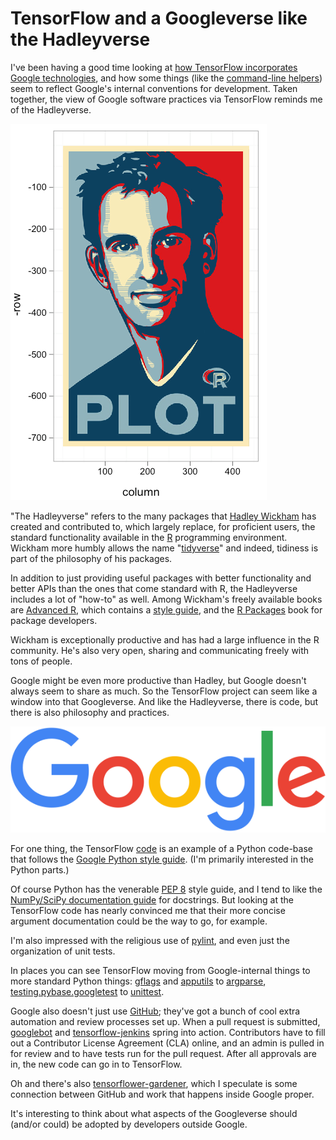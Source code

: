 # TensorFlow and a Googleverse like the Hadleyverse

I've been having a good time looking at [how TensorFlow incorporates Google technologies](/20170313-tensorflow_use_of_google_technologies/), and how some things (like the [command-line helpers](/20170314-command_line_apps_and_tensorflow/)) seem to reflect Google's internal conventions for development. Taken together, the view of Google software practices via TensorFlow reminds me of the Hadleyverse.

![Hadley Wickham](img/hadley.png)

"The Hadleyverse" refers to the many packages that [Hadley Wickham](http://blog.revolutionanalytics.com/2015/03/hadleyverse.html) has created and contributed to, which largely replace, for proficient users, the standard functionality available in the [R](https://www.r-project.org/) programming environment. Wickham more humbly allows the name "[tidyverse](http://tidyverse.org/)" and indeed, tidiness is part of the philosophy of his packages.

In addition to just providing useful packages with better functionality and better APIs than the ones that come standard with R, the Hadleyverse includes a lot of "how-to" as well. Among Wickham's freely available books are [Advanced R](http://adv-r.had.co.nz/), which contains a [style guide](http://adv-r.had.co.nz/Style.html), and the [R Packages](http://r-pkgs.had.co.nz/) book for package developers.

Wickham is exceptionally productive and has had a large influence in the R community. He's also very open, sharing and communicating freely with tons of people.

Google might be even more productive than Hadley, but Google doesn't always seem to share as much. So the TensorFlow project can seem like a window into that Googleverse. And like the Hadleyverse, there is code, but there is also philosophy and practices.

![google](img/google.png)

For one thing, the TensorFlow [code](https://github.com/tensorflow/tensorflow) is an example of a Python code-base that follows the [Google Python style guide](https://google.github.io/styleguide/pyguide.html). (I'm primarily interested in the Python parts.)

Of course Python has the venerable [PEP 8](https://www.python.org/dev/peps/pep-0008/) style guide, and I tend to like the [NumPy/SciPy documentation guide](https://github.com/numpy/numpy/blob/master/doc/HOWTO_DOCUMENT.rst.txt) for docstrings. But looking at the TensorFlow code has nearly convinced me that their more concise argument documentation could be the way to go, for example.

I'm also impressed with the religious use of [pylint](https://www.pylint.org/), and even just the organization of unit tests.

In places you can see TensorFlow moving from Google-internal things to more standard Python things: [gflags](https://github.com/google/python-gflags) and [apputils](https://github.com/google/google-apputils) to [argparse](https://docs.python.org/3/library/argparse.html), [testing.pybase.googletest](https://github.com/tensorflow/tensorflow/blob/master/tensorflow/python/platform/googletest.py) to [unittest](https://docs.python.org/3/library/unittest.html).

Google also doesn't just use [GitHub](https://github.com/); they've got a bunch of cool extra automation and review processes set up. When a pull request is submitted, [googlebot](https://github.com/googlebot) and [tensorflow-jenkins](https://github.com/tensorflow-jenkins) spring into action. Contributors have to fill out a Contributor License Agreement (CLA) online, and an admin is pulled in for review and to have tests run for the pull request. After all approvals are in, the new code can go in to TensorFlow.

Oh and there's also [tensorflower-gardener](https://github.com/tensorflower-gardener), which I speculate is some connection between GitHub and work that happens inside Google proper.

It's interesting to think about what aspects of the Googleverse should (and/or could) be adopted by developers outside Google.
